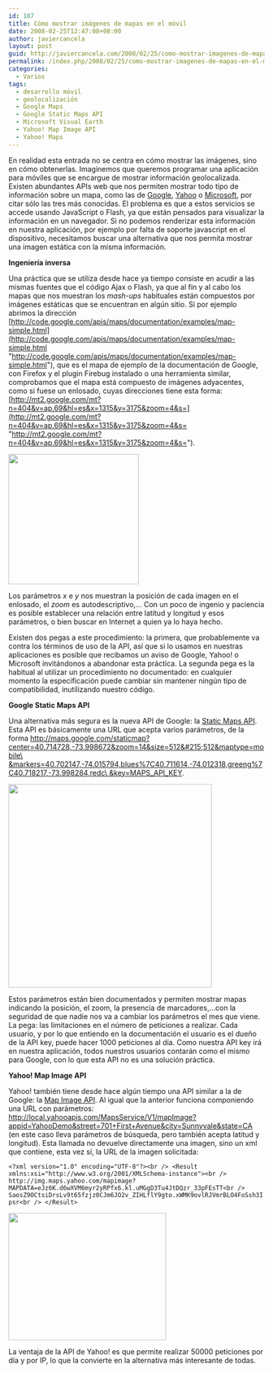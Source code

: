 ```yaml
---
id: 187
title: Cómo mostrar imágenes de mapas en el móvil
date: 2008-02-25T12:47:08+00:00
author: javiercancela
layout: post
guid: http://javiercancela.com/2008/02/25/como-mostrar-imagenes-de-mapas-en-el-movil/
permalink: /index.php/2008/02/25/como-mostrar-imagenes-de-mapas-en-el-movil/
categories:
  - Varios
tags:
  - desarrollo móvil
  - geolocalización
  - Google Maps
  - Google Static Maps API
  - Microsoft Visual Earth
  - Yahoo! Map Image API
  - Yahoo! Maps
---
```

En realidad esta entrada no se centra en cómo mostrar las imágenes, sino en cómo obtenerlas. Imaginemos que queremos programar una aplicación para móviles que se encargue de mostrar información geolocalizada. Existen abundantes APIs web que nos permiten mostrar todo tipo de información sobre un mapa, como las de [Google](http://code.google.com/apis/maps/ "http://code.google.com/apis/maps/"), [Yahoo](http://developer.yahoo.com/maps/ "Yahoo! Maps Web Services") o [Microsoft](http://dev.live.com/virtualearth "Microsoft Virtual Earth™"), por citar sólo las tres más conocidas. El problema es que a estos servicios se accede usando JavaScript o Flash, ya que están pensados para visualizar la información en un navegador. Si no podemos renderizar esta información en nuestra aplicación, por ejemplo por falta de soporte javascript en el dispositivo, necesitamos buscar una alternativa que nos permita mostrar una imagen estática con la misma información.

**Ingeniería inversa**

Una práctica que se utiliza desde hace ya tiempo consiste en acudir a las mismas fuentes que el código Ajax o Flash, ya que al fin y al cabo los mapas que nos muestran los _mash-ups_ habituales están compuestos por imágenes estáticas que se encuentran en algún sitio. Si por ejemplo abrimos la dirección [http://code.google.com/apis/maps/documentation/examples/map-simple.html](http://code.google.com/apis/maps/documentation/examples/map-simple.html "http://code.google.com/apis/maps/documentation/examples/map-simple.html"), que es el mapa de ejemplo de la documentación de Google, con Firefox y el plugin Firebug instalado o una herramienta similar, comprobamos que el mapa está compuesto de imágenes adyacentes, como si fuese un enlosado, cuyas direcciones tiene esta forma: [http://mt2.google.com/mt?n=404&v=ap.69&hl=es&x=1315&y=3175&zoom=4&s=](http://mt2.google.com/mt?n=404&v=ap.69&hl=es&x=1315&y=3175&zoom=4&s= "http://mt2.google.com/mt?n=404&v=ap.69&hl=es&x=1315&y=3175&zoom=4&s=").

<img src="http://mt2.google.com/mt?n=404&v=ap.69&hl=es&x=1315&y=3175&zoom=4&s=" height="256" width="256" />

Los parámetros _x_ e _y_ nos muestran la posición de cada imagen en el enlosado, el _zoom_ es autodescriptivo,&#8230; Con un poco de ingenio y paciencia es posible establecer una relación entre latitud y longitud y esos parámetros, o bien buscar en Internet a quien ya lo haya hecho.

Existen dos pegas a este procedimiento: la primera, que probablemente va contra los términos de uso de la API, así que si lo usamos en nuestras aplicaciones es posible que recibamos un aviso de Google, Yahoo! o Microsoft invitándonos a abandonar esta práctica. La segunda pega es la habitual al utilizar un procedimiento no documentado: en cualquier momento la especificación puede cambiar sin mantener ningún tipo de compatibilidad, inutilizando nuestro código.

**Google Static Maps API**

Una alternativa más segura es la nueva API de Google: la [Static Maps API](http://code.google.com/apis/maps/documentation/staticmaps/index.html "Static Maps API"). Esta API es básicamente una URL que acepta varios parámetros, de la forma [http://maps.google.com/staticmap?center=40.714728,-73.998672&zoom=14&size=512&#215;512&maptype=mobile\ &markers=40.702147,-74.015794,blues%7C40.711614,-74.012318,greeng%7C40.718217,-73.998284,redc\ &key=MAPS\_API\_KEY](http://maps.google.com/staticmap?center=40.714728,-73.998672&zoom=14&size=512x512&maptype=mobile%5C%20&markers=40.702147,-74.015794,blues%7C40.711614,-74.012318,greeng%7C40.718217,-73.998284,redc%5C%20&key=MAPS_API_KEY "http://maps.google.com/staticmap?center=40.714728,-73.998672&zoom=14&size=512x512&maptype=mobile\ &markers=40.702147,-74.015794,blues%7C40.711614,-74.012318,greeng%7C40.718217,-73.998284,redc\ &key=MAPS_API_KEY").

<img src="http://maps.google.com/staticmap?center=51.477222,0&zoom=14&size=400x400&key=ABQIAAAAzr2EBOXUKnm_jVnk0OJI7xSosDVG8KKPE1-m51RBrvYughuyMxQ-i1QfUnH94QxWIa6N4U6MouMmBA" height="400" width="400" />

Estos parámetros están bien documentados y permiten mostrar mapas indicando la posición, el zoom, la presencia de marcadores,&#8230;con la seguridad de que nadie nos va a cambiar los parámetros el mes que viene. La pega: las limitaciones en el número de peticiones a realizar. Cada usuario, y por lo que entiendo en la documentación el usuario es el dueño de la API key, puede hacer 1000 peticiones al día. Como nuestra API key irá en nuestra aplicación, todos nuestros usuarios contarán como el mismo para Google, con lo que esta API no es una solución práctica.

**Yahoo! Map Image API**

Yahoo! también tiene desde hace algún tiempo una API similar a la de Google: la [Map Image API](http://developer.yahoo.com/maps/rest/V1/mapImage.html "Map Image API"). Al igual que la anterior funciona componiendo una URL con parámetros: <http://local.yahooapis.com/MapsService/V1/mapImage?appid=YahooDemo&street=701+First+Avenue&city=Sunnyvale&state=CA> (en este caso lleva parámetros de búsqueda, pero también acepta latitud y longitud). Esta llamada no devuelve directamente una imagen, sino un xml que contiene, esta vez sí, la URL de la imagen solicitada:

`<?xml version="1.0" encoding="UTF-8"?><br />
<Result xmlns:xsi="http://www.w3.org/2001/XMLSchema-instance"><br />
http://img.maps.yahoo.com/mapimage?MAPDATA=eJz6K.d6wXVM6myr2yRPfx6.kl.uMGgD3Tu4JtDQzr_33pFEsTT<br />
SaosZ9OCtsiDrsLv9t65fzjz0CJm6JO2v_ZIHLflY9gto.xWMK9ovlRJVmrBLO4FoSsh3Ipsr<br />
</Result>`

<img src="http://img.maps.yahoo.com/mapimage?MAPDATA=eJz6K.d6wXVM6myr2yRPfx6.kl.uMGgD3Tu4JtDQzr_33pFEsTTSaosZ9OCtsiDrsLv9t65fzjz0CJm6JO2v_ZIHLflY9gto.xWMK9ovlRJVmrBLO4FoSsh3Ipsr" height="250" width="310" />

La ventaja de la API de Yahoo! es que permite realizar 50000 peticiones por día y por IP, lo que la convierte en la alternativa más interesante de todas.